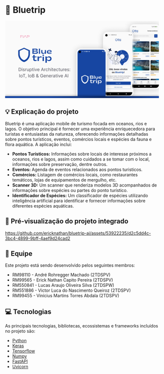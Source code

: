 # 🔱 Bluetrip

![Capa](.github/cover.png)

## 💡 Explicação do projeto
Bluetrip é uma aplicação mobile de turismo focada em oceanos, rios e lagos. O objetivo principal é fornecer uma experiência enriquecedora para turistas e entusiastas da natureza, oferecendo informações detalhadas sobre pontos turísticos, eventos, comércios locais e espécies da fauna e flora aquática. A aplicação inclui:

- **Pontos Turísticos:** Informações sobre locais de interesse próximos a oceanos, rios e lagos, assim como cuidados a se tomar com o local, informações sobre preservação, dentre outros.
- **Eventos:** Agenda de eventos relacionados aos pontos turisticos.
- **Comércios:** Listagem de comércios locais, como restaurantes temáticos, lojas de equipamentos de mergulho, etc.
- **Scanner 3D:** Um scanner que renderiza modelos 3D acompanhados de informações sobre espécies ou partes do ponto turístico.
- **Identificador de Espécies:** Um classificador de espécies utilizando inteligência artificial para identificar e fornecer informações sobre diferentes espécies aquáticas.

## 🎥 Pré-visualização do projeto integrado
https://github.com/ericknathan/bluetrip-ai/assets/53922235/d2c5dd4c-3bc4-4899-9bff-4aef9d24cad2

## 👥 Equipe
Este projeto está sendo desenvolvido pelos seguintes membros:

- RM98110 - André Rohregger Machado (2TDSPV)
- RM99565 - Erick Nathan Capito Pereira (2TDSPV)
- RM550841 - Lucas Araujo Oliveira Silva (2TDSPW)
- RM551886 - Victor Luca do Nascimento Queiroz (2TDSPV)
- RM99455 - Vinícius Martins Torres Abdala (2TDSPV)

## 💻 Tecnologias
As principais tecnologias, bibliotecas, ecossistemas e frameworks incluídos no projeto são:

- [Python](https://www.python.org)
- [Keras](https://keras.io)
- [Tensorflow](https://www.tensorflow.org)
- [Numpy](https://numpy.org)
- [FastAPI](https://fastapi.tiangolo.com)
- [Uvicorn](https://www.uvicorn.org)
